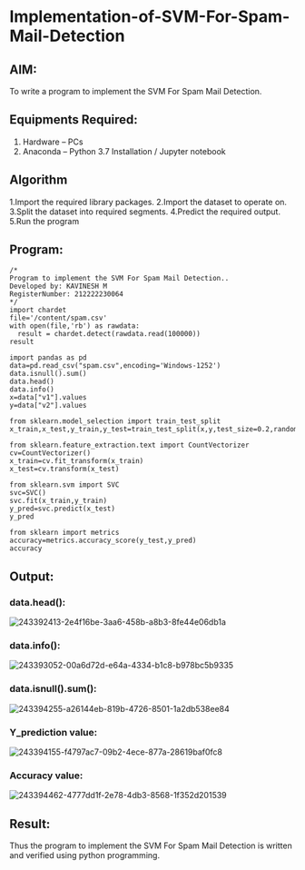 # Implementation-of-SVM-For-Spam-Mail-Detection

## AIM:
To write a program to implement the SVM For Spam Mail Detection.

## Equipments Required:
1. Hardware – PCs
2. Anaconda – Python 3.7 Installation / Jupyter notebook

## Algorithm
1.Import the required library packages.
2.Import the dataset to operate on.
3.Split the dataset into required segments.
4.Predict the required output.
5.Run the program
## Program:
```
/*
Program to implement the SVM For Spam Mail Detection..
Developed by: KAVINESH M
RegisterNumber: 212222230064 
*/
import chardet 
file='/content/spam.csv'
with open(file,'rb') as rawdata:
  result = chardet.detect(rawdata.read(100000))
result

import pandas as pd
data=pd.read_csv("spam.csv",encoding='Windows-1252')
data.isnull().sum()
data.head()
data.info()
x=data["v1"].values
y=data["v2"].values

from sklearn.model_selection import train_test_split
x_train,x_test,y_train,y_test=train_test_split(x,y,test_size=0.2,random_state=0)

from sklearn.feature_extraction.text import CountVectorizer 
cv=CountVectorizer()
x_train=cv.fit_transform(x_train)
x_test=cv.transform(x_test)

from sklearn.svm import SVC
svc=SVC()
svc.fit(x_train,y_train)
y_pred=svc.predict(x_test)
y_pred

from sklearn import metrics
accuracy=metrics.accuracy_score(y_test,y_pred)
accuracy

```

## Output:
### data.head():
![243392413-2e4f16be-3aa6-458b-a8b3-8fe44e06db1a](https://github.com/kavinesh8476/Implementation-of-SVM-For-Spam-Mail-Detection/assets/118466561/b832a901-0f8d-4783-9eec-c5e222c15643)


### data.info():
![243393052-00a6d72d-e64a-4334-b1c8-b978bc5b9335](https://github.com/kavinesh8476/Implementation-of-SVM-For-Spam-Mail-Detection/assets/118466561/43a24ff5-9859-4609-855c-3e9bdb7da615)


### data.isnull().sum():
![243394255-a26144eb-819b-4726-8501-1a2db538ee84](https://github.com/kavinesh8476/Implementation-of-SVM-For-Spam-Mail-Detection/assets/118466561/f1c8cfd3-ba60-4009-a92c-843f4e66da12)

### Y_prediction value:
![243394155-f4797ac7-09b2-4ece-877a-28619baf0fc8](https://github.com/kavinesh8476/Implementation-of-SVM-For-Spam-Mail-Detection/assets/118466561/3d5d5d3d-f577-428e-84b0-c6daac5200b3)

### Accuracy value:
![243394462-4777dd1f-2e78-4db3-8568-1f352d201539](https://github.com/kavinesh8476/Implementation-of-SVM-For-Spam-Mail-Detection/assets/118466561/dea58504-52a7-486f-8a88-566d8c921773)

## Result:
Thus the program to implement the SVM For Spam Mail Detection is written and verified using python programming.
